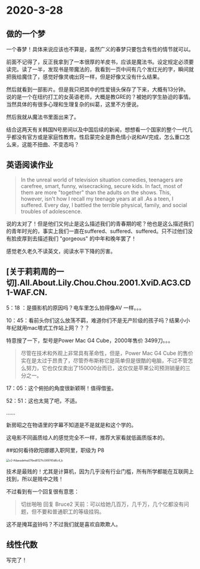 # 2020-3-28

## 做的一个梦

一个春梦！具体来说应该也不算是，虽然广义的春梦只要包含有性的情节就可以。

前面不记得了，反正我拿到了一本很厚的羊皮书，应该是魔法书。设定规定必须要读完。读了一半，发现书是带魔法的，我看到一页中间有几个发红光的字，瞬间就把我给魔住了，感觉好像灵魂出窍一样，但是好像又没有什么结果。

然后就看到一部影片。但是我只把其中的性爱镜头保存了下来，大概有13分钟。说的是一个在纽约打工的女英语老师，大概是教GRE的？被她的学生胁迫的事情。当然具体的有很多心理和生理复杂的纠葛，这里不方便说。

然后我就从魔法书里面出来了。

结合这两天有关韩国N号房间以及中国后续的新闻，想想看一个国家的整个一代几乎都没有官方或是家庭性教育。性启蒙完全是靠色情小说和AV完成，怎么重口怎么来，这能不扭曲、不变态吗？

## 英语阅读作业

> In the unreal world of television situation comedies, teenagers are carefree, smart, funny, wisecracking, secure kids. In fact, most of them are more "together" than the adults on the shows. This, however, isn't how I recall my teenage years at all .As a teen, I suffered. Every day, I battled the terrible physical, family, and social troubles of adolescence.

说的太对了！但是他们又何止是这么描述我们的青春期的呢？他也是这么描述我们的青年时光的，事实上我们一直在suffered、suffered、suffered。只不过他们没有脸皮厚到去描述我们 "gorgeous" 的中年和晚年罢了！

感觉老久老久不读英文，阅读水平下降的厉害。

## [关于莉莉周的一切].All.About.Lily.Chou.Chou.2001.XviD.AC3.CD1-WAF.CN.

5：18 ：是摄影机的原因吗？电车里怎么拍得像AV 一样。。。

10：45：看前头你们这么放荡不羁，难道你们不是无产阶级的孩子吗？结果小小年纪就用mac塔式工作站上网？？？

特意搜了一下，型号是Power Mac G4 Cube，2000年售价 3499刀。。。

> 尽管在技术和外观上非常具有革命性，但是，Power Mac G4 Cube 的售价实在是太过于昂贵了，尽管乔布斯称它是简单但是很酷的电脑，不过不管怎么努力，它也仅仅卖出了150000台而已，这仅仅是苹果公司预测销量的三分之一。

17：05：这个俯拍的角度很新颖啊！值得借鉴。

52：51：这也太晃了吧，不适。

……

新房昭之在物语里的字幕不知道是不是就是和这个学的。

这电影不同画质给人的感觉完全不一样，推荐大家看就低画质版本的。

##如何看待欧阳娜娜入职阿里，职级为 P8

<img src="https://tva1.sinaimg.cn/large/00831rSTgy1gd9cx9mtivj30k0139dr5.jpg" alt="v2-ffdaeadefea076ed8127fc049745d6c4_b" style="zoom:50%;" />

技术是最贱的！尤其是计算机，因为几乎没有行业门槛，所有所学都能在互联网上找到，所以是贱中之贱！

不过看到有一个回复很有意思：

> 切丝啪啪 回复 Bruce2 天前：可以给她几百万，几千万，几个亿都没有问题，但不要和普通职工的等级挂钩。

这不是掩耳盗铃吗？不过我们就是喜欢自欺欺人。

## 线性代数

写完了！